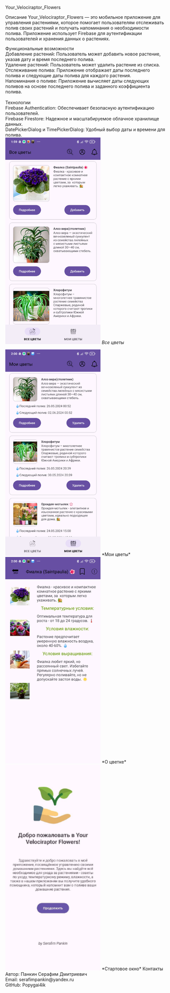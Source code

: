 Your_Velociraptor_Flowers

Описание
Your_Velociraptor_Flowers — это мобильное приложение для управления растениями, которое помогает пользователям отслеживать полив своих растений и получать напоминания о необходимости полива. Приложение использует Firebase для аутентификации пользователей и хранения данных о растениях.

Функциональные возможности<br>
Добавление растений: Пользователь может добавить новое растение, указав дату и время последнего полива.<br>
Удаление растений: Пользователь может удалить растение из списка.<br>
Отслеживание полива: Приложение отображает даты последнего полива и следующие даты полива для каждого растения.<br>
Напоминания о поливе: Приложение вычисляет даты следующих поливов на основе последнего полива и заданного коэффициента полива.<br>
<br>
Технологии<br>
Firebase Authentication: Обеспечивает безопасную аутентификацию пользователей.<br>
Firebase Firestore: Надежное и масштабируемое облачное хранилище данных.<br>
DatePickerDialog и TimePickerDialog: Удобный выбор даты и времени для полива.<br>
<img src="screenshots/Screenshot_1.jpg" alt="Все цветы" width="300"/>
*Все цветы*

<img src="screenshots/Screenshot_2.jpg" alt="Мои цветы" width="300"/>
*Мои цветы*

<img src="screenshots/Screenshot_3.jpg" alt="О цветке" width="300"/>
*О цветке*

<img src="screenshots/Screenshot_4.png" alt="Стартовое окно" width="300"/>
*Стартовое окно*
Контакты<br>
Автор: Панкин Серафим Дмитриевич<br>
Email: serafimpankin@yandex.ru<br>
GitHub: Popygai4ik<br>
